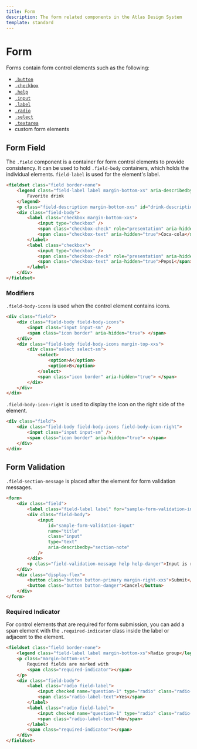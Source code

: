 ```yaml
---
title: Form
description: The form related components in the Atlas Design System
template: standard
---
```


# Form

Forms contain form control elements such as the following:

- [`.button`](./button.md)
- [`.checkbox`](./checkbox.md)
- [`.help`](./help.md)
- [`.input`](./input.md)
- [`.label`](./label.md)
- [`.radio`](./radio.md)
- [`.select`](./select.md)
- [`.textarea`](./textarea.md)
- custom form elements

## Form Field

The `.field` component is a container for form control elements to provide consistency.
It can be used to hold `.field-body` containers, which holds the individual elements.
`field-label` is used for the element's label.

```html
<fieldset class="field border-none">
	<legend class="field-label label margin-bottom-xs" aria-describedby="drink-description">
		Favorite drink
	</legend>
	<p class="field-description margin-bottom-xxs" id="drink-description">Which do you prefer?</p>
	<div class="field-body">
		<label class="checkbox margin-bottom-xxs">
			<input type="checkbox" />
			<span class="checkbox-check" role="presentation" aria-hidden="true"></span>
			<span class="checkbox-text" aria-hidden="true">Coca-cola</span>
		</label>
		<label class="checkbox">
			<input type="checkbox" />
			<span class="checkbox-check" role="presentation" aria-hidden="true"></span>
			<span class="checkbox-text" aria-hidden="true">Pepsi</span>
		</label>
	</div>
</fieldset>
```

### Modifiers

`.field-body-icons` is used when the control element contains icons.

```html
<div class="field">
	<div class="field-body field-body-icons">
		<input class="input input-sm" />
		<span class="icon border" aria-hidden="true"> </span>
	</div>
	<div class="field-body field-body-icons margin-top-xxs">
		<div class="select select-sm">
			<select>
				<option>A</option>
				<option>B</option>
			</select>
			<span class="icon border" aria-hidden="true"> </span>
		</div>
	</div>
</div>
```

`.field-body-icon-right` is used to display the icon on the right side of the element.

```html
<div class="field">
	<div class="field-body field-body-icons field-body-icon-right">
		<input class="input input-sm" />
		<span class="icon border" aria-hidden="true"> </span>
	</div>
</div>
```

## Form Validation

`.field-section-message` is placed after the element for form validation messages.

```html
<form>
	<div class="field">
		<label class="field-label label" for="sample-form-validation-input">Input</label>
		<div class="field-body">
			<input
				id="sample-form-validation-input"
				name="title"
				class="input"
				type="text"
				aria-describedby="section-note"
			/>
		</div>
		<p class="field-validation-message help help-danger">Input is required.</p>
	</div>
	<div class="display-flex">
		<button class="button button-primary margin-right-xxs">Submit</button>
		<button class="button button-danger">Cancel</button>
	</div>
</form>
```

### Required Indicator

For control elements that are required for form submission, you can add a span element with the `.required-indicator` class inside the label or adjacent to the element.

```html
<fieldset class="field border-none">
	<legend class="field-label label margin-bottom-xs">Radio group</legend>
	<p class="margin-bottom-xs">
		Required fields are marked with
		<span class="required-indicator"></span>
	</p>
	<div class="field-body">
		<label class="radio field-label">
			<input checked name="question-1" type="radio" class="radio-dot" value="Yes" required />
			<span class="radio-label-text">Yes</span>
		</label>
		<label class="radio field-label">
			<input checked name="question-1" type="radio" class="radio-dot" value="No" />
			<span class="radio-label-text">No</span>
		</label>
		<span class="required-indicator"></span>
	</div>
</fieldset>
```

